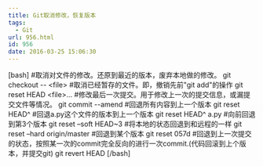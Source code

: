 ```yaml
---
title: Git取消修改，恢复版本
tags:
  - Git
url: 956.html
id: 956
date: 2016-03-25 15:06:30
---
```


\[bash\] #取消对文件的修改。还原到最近的版本，废弃本地做的修改。 git checkout -- &lt;file&gt; #取消已经暂存的文件。即，撤销先前"git add"的操作 git reset HEAD &lt;file&gt;... #修改最后一次提交。用于修改上一次的提交信息，或漏提交文件等情况。 git commit --amend #回退所有内容到上一个版本 git reset HEAD^ #回退a.py这个文件的版本到上一个版本 git reset HEAD^ a.py #向前回退到第3个版本 git reset –soft HEAD~3 #将本地的状态回退到和远程的一样 git reset –hard origin/master #回退到某个版本 git reset 057d #回退到上一次提交的状态，按照某一次的commit完全反向的进行一次commit.(代码回滚到上个版本，并提交git) git revert HEAD \[/bash\]